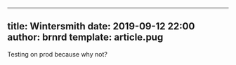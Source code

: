 ---
title: Wintersmith
date: 2019-09-12 22:00
author: brnrd
template: article.pug
----

Testing on prod because why not?
